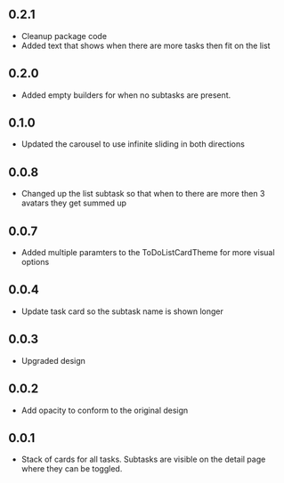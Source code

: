 ## 0.2.1

- Cleanup package code
- Added text that shows when there are more tasks then fit on the list

## 0.2.0

- Added empty builders for when no subtasks are present.

## 0.1.0

- Updated the carousel to use infinite sliding in both directions

## 0.0.8

- Changed up the list subtask so that when to there are more then 3 avatars they get summed up

## 0.0.7

- Added multiple paramters to the ToDoListCardTheme for more visual options

## 0.0.4

- Update task card so the subtask name is shown longer

## 0.0.3

- Upgraded design

## 0.0.2

- Add opacity to conform to the original design

## 0.0.1

- Stack of cards for all tasks. Subtasks are visible on the detail page where they can be toggled.
